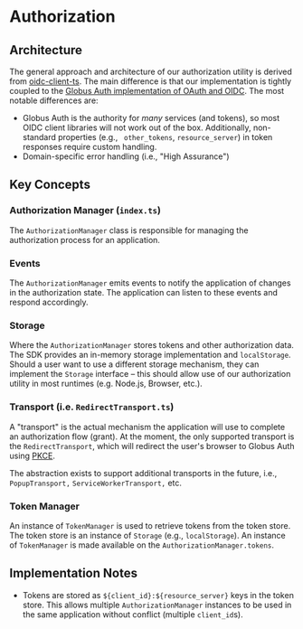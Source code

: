 # Authorization

## Architecture

The general approach and architecture of our authorization utility is derived from [oidc-client-ts](https://github.com/authts/oidc-client-ts). The main difference is that our implementation is tightly coupled to the [Globus Auth implementation of OAuth and OIDC](https://docs.globus.org/api/auth/developer-guide/). The most notable differences are:

- Globus Auth is the authority for _many_ services (and tokens), so most OIDC client libraries will not work out of the box.
  Additionally, non-standard properties (e.g., ` other_tokens`, `resource_server`) in token responses require custom handling.
- Domain-specific error handling (i.e., "High Assurance")

## Key Concepts

### Authorization Manager (`index.ts`)

The `AuthorizationManager` class is responsible for managing the authorization process for an application.

### Events

The `AuthorizationManager` emits events to notify the application of changes in the authorization state. The application can listen to these events and respond accordingly.

### Storage

Where the `AuthorizationManager` stores tokens and other authorization data. The SDK provides an in-memory storage implementation and `localStorage`. Should a user want to use a different storage mechanism, they can implement the `Storage` interface – this should allow use of our authorization utility in most runtimes (e.g. Node.js, Browser, etc.).

### Transport (i.e. `RedirectTransport.ts`)

A "transport" is the actual mechanism the application will use to complete an authorization flow (grant). At the moment,
the only supported transport is the `RedirectTransport`, which will redirect the user's browser to Globus Auth using [PKCE](https://oauth.net/2/pkce/).

The abstraction exists to support additional transports in the future, i.e., `PopupTransport,` `ServiceWorkerTransport,` etc.

### Token Manager

An instance of `TokenManager` is used to retrieve tokens from the token store. The token store is an instance of `Storage` (e.g., `localStorage`). An instance of `TokenManager` is made available on the `AuthorizationManager.tokens`.

## Implementation Notes

- Tokens are stored as `${client_id}:${resource_server}` keys in the token store. This allows multiple `AuthorizationManager` instances to be used in the same application without conflict (multiple `client_id`s).
